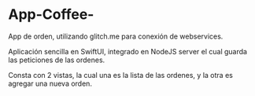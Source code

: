 # App-Coffee-
App de orden, utilizando glitch.me para conexión de webservices.

Aplicación sencilla en SwiftUI, integrado en NodeJS server el cual guarda las peticiones de las ordenes.

Consta con 2 vistas, la cual una es la lista de las ordenes, y la otra es agregar una nueva orden.


